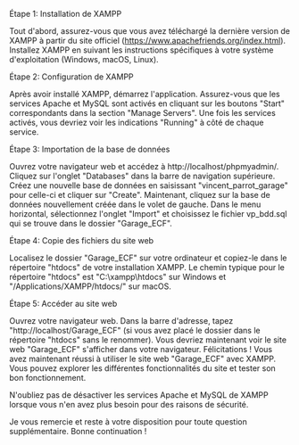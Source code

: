
Étape 1: Installation de XAMPP

  Tout d'abord, assurez-vous que vous avez téléchargé la dernière version de XAMPP à partir du site officiel (https://www.apachefriends.org/index.html).
  Installez XAMPP en suivant les instructions spécifiques à votre système d'exploitation (Windows, macOS, Linux).

Étape 2: Configuration de XAMPP

  Après avoir installé XAMPP, démarrez l'application.
  Assurez-vous que les services Apache et MySQL sont activés en cliquant sur les boutons "Start" correspondants dans la section "Manage Servers".
  Une fois les services activés, vous devriez voir les indications "Running" à côté de chaque service.

Étape 3: Importation de la base de données
  
  Ouvrez votre navigateur web et accédez à http://localhost/phpmyadmin/.
  Cliquez sur l'onglet "Databases" dans la barre de navigation supérieure.
  Créez une nouvelle base de données en saisissant "vincent_parrot_garage" pour celle-ci et cliquer sur "Create".
  Maintenant, cliquez sur la base de données nouvellement créée dans le volet de gauche.
  Dans le menu horizontal, sélectionnez l'onglet "Import" et choisissez le fichier vp_bdd.sql qui se trouve dans le dossier "Garage_ECF".

Étape 4: Copie des fichiers du site web
  
  Localisez le dossier "Garage_ECF" sur votre ordinateur et copiez-le dans le répertoire "htdocs" de votre installation XAMPP. Le chemin typique pour le répertoire "htdocs" est "C:\xampp\htdocs" sur Windows et "/Applications/XAMPP/htdocs/" sur macOS.
  
Étape 5: Accéder au site web
  
  Ouvrez votre navigateur web.
  Dans la barre d'adresse, tapez "http://localhost/Garage_ECF" (si vous avez placé le dossier dans le répertoire "htdocs" sans le renommer).
  Vous devriez maintenant voir le site web "Garage_ECF" s'afficher dans votre navigateur.
  Félicitations ! Vous avez maintenant réussi à utiliser le site web "Garage_ECF" avec XAMPP. Vous pouvez explorer les différentes fonctionnalités du site et tester son bon fonctionnement.

N'oubliez pas de désactiver les services Apache et MySQL de XAMPP lorsque vous n'en avez plus besoin pour des raisons de sécurité.

Je vous remercie et reste à votre disposition pour toute question supplémentaire. Bonne continuation !
